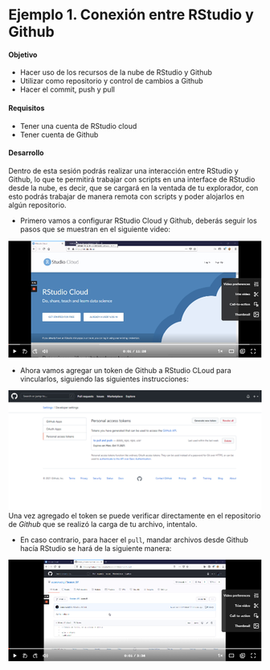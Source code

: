 # Ejemplo 1. Conexión entre RStudio y Github

#### Objetivo
- Hacer uso de los recursos de la nube de RStudio y Github
- Utilizar como repositorio y control de cambios a Github
- Hacer el commit, push y pull

#### Requisitos
- Tener una cuenta de RStudio cloud
- Tener cuenta de Github

#### Desarrollo

Dentro de esta sesión podrás realizar una interacción entre RStudio y Github, lo que te permitirá trabajar con scripts en una interface de RStudio desde la nube, es decir, que se cargará en la ventada de tu explorador, con esto podrás trabajar de manera remota con scripts y poder alojarlos en algún repositorio.

- Primero vamos a configurar RStudio Cloud y Github, deberás seguir los pasos que se muestran en el siguiente video:

[![](rstudiogit.png)](https://www.loom.com/share/11de365fbfb14f8887939691df0d8300)

- Ahora vamos agregar un token de Github a RStudio CLoud para vincularlos, siguiendo las siguientes instrucciones: 

[![](token.png)](https://www.loom.com/share/4e05a8daf0b54bfca842eb22fbe6f781)
Una vez agregado el token se puede verificar directamente en el repositorio de *Github* que se realizó la carga de tu archivo, intentalo.


- En caso contrario, para hacer el `pull`, mandar archivos desde Github hacía RStudio se hará de la siguiente manera:

[![](gitrstudio.png)](https://www.loom.com/share/e4b8d870e5ee476e886306300cf7f306)
